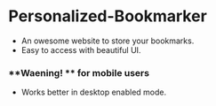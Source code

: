 # Personalized-Bookmarker

- An owesome website to store your bookmarks.
- Easy to access with beautiful UI.

### **Waening! ** for mobile users

- Works better in desktop enabled mode.
